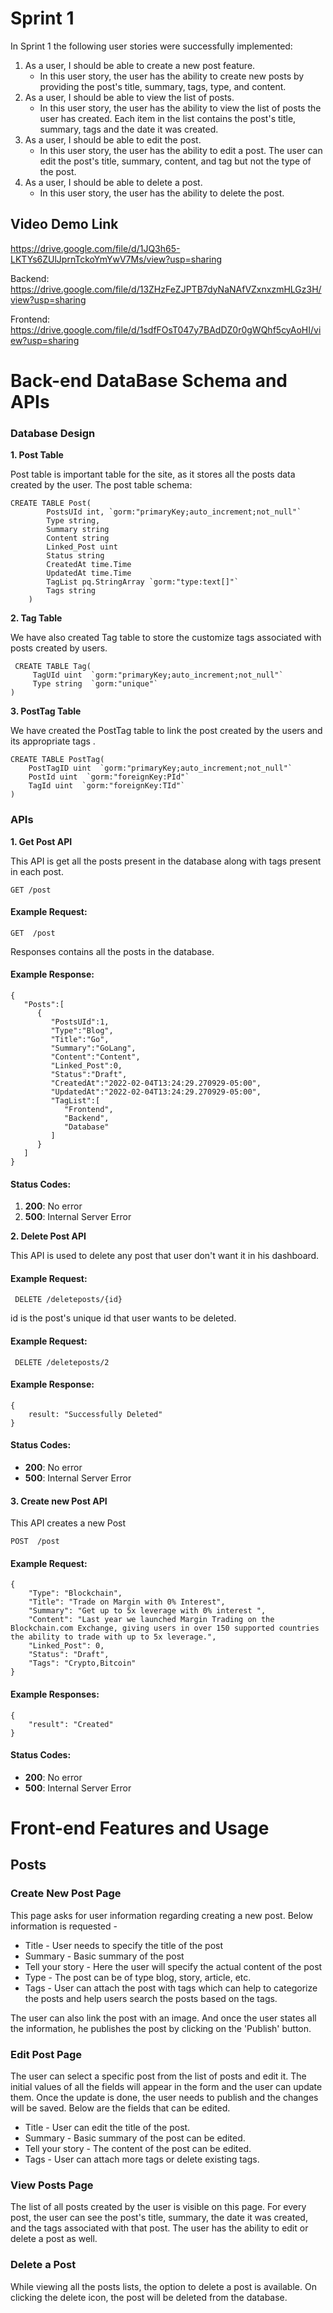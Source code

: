 # Sprint 1

In Sprint 1 the following user stories were successfully implemented:
1. As a user, I should be able to create a new post feature.
	* In this user story, the user has the ability to create new posts by providing the post's title, summary, tags, type, and content.
2. As a user, I should be able to view the list of posts.
	* In this user story, the user has the ability to view the list of posts the user has created. Each item in the list contains the post's title, summary, tags and the date it was created. 
3. As a user, I should be able to edit the post.
	* In this user story, the user has the ability to edit a post. The user can edit the post's title, summary, content, and tag but not the type of the post.
4. As a user, I should be able to delete a post.
	* In this user story, the user has the ability to delete the post.

## Video Demo Link

https://drive.google.com/file/d/1JQ3h65-LKTYs6ZUlJprnTckoYmYwV7Ms/view?usp=sharing

Backend: https://drive.google.com/file/d/13ZHzFeZJPTB7dyNaNAfVZxnxzmHLGz3H/view?usp=sharing

Frontend: https://drive.google.com/file/d/1sdfFOsT047y7BAdDZ0r0gWQhf5cyAoHI/view?usp=sharing 

# Back-end DataBase Schema and APIs

### Database Design

 **1. Post Table**

Post table is important table for the site, as it stores all the posts data created by the user. The post table schema: 

   

    CREATE TABLE Post(
	        PostsUId int, `gorm:"primaryKey;auto_increment;not_null"` 
	        Type string,
	        Summary string
	        Content string
	        Linked_Post uint
	        Status string
	        CreatedAt time.Time
	        UpdatedAt time.Time
	        TagList pq.StringArray `gorm:"type:text[]"`
	        Tags string
        )

 **2. Tag Table**

We have also created Tag table to store the customize tags associated with posts created by users.

     CREATE TABLE Tag(
	     TagUId uint  `gorm:"primaryKey;auto_increment;not_null"` 
	     Type string  `gorm:"unique"`
    )

 **3. PostTag Table**

We have created the PostTag table to link the post created by the users and its appropriate tags .

    CREATE TABLE PostTag(
	    PostTagID uint  `gorm:"primaryKey;auto_increment;not_null"` 
	    PostId uint  `gorm:"foreignKey:PId"`
	    TagId uint  `gorm:"foreignKey:TId"`
    )

### APIs
 

 **1. Get Post API**

This API is get all the posts present in the database along with tags present in each post.

    GET /post

 
 #### Example Request:

    GET  /post

Responses contains all the posts in the database.

#### Example Response:

    {
       "Posts":[
          {
             "PostsUId":1,
             "Type":"Blog",
             "Title":"Go",
             "Summary":"GoLang",
             "Content":"Content",
             "Linked_Post":0,
             "Status":"Draft",
             "CreatedAt":"2022-02-04T13:24:29.270929-05:00",
             "UpdatedAt":"2022-02-04T13:24:29.270929-05:00",
             "TagList":[
                "Frontend",
                "Backend",
                "Database"
             ]
          }
       ]
    }
#### Status Codes:

 1.   **200**: No error
 2.   **500**: Internal Server Error



 **2. Delete Post  API**

This API is used to delete any post that user don't want it in his dashboard.

 #### Example Request:

     DELETE /deleteposts/{id}

id is the post's unique id that user wants to be deleted.

#### Example Request:


     DELETE /deleteposts/2

#### Example Response:

    {
	    result: "Successfully Deleted"
    }

#### Status Codes:

-   **200**: No error
-   **500**: Internal Server Error


#### 3. Create new Post API
This API creates a new Post

    POST  /post

#### Example Request:

    {	
        "Type": "Blockchain", 
        "Title": "Trade on Margin with 0% Interest",
        "Summary": "Get up to 5x leverage with 0% interest ",
        "Content": "Last year we launched Margin Trading on the Blockchain.com Exchange, giving users in over 150 supported countries the ability to trade with up to 5x leverage.",
        "Linked_Post": 0,
        "Status": "Draft",
        "Tags": "Crypto,Bitcoin"
    }

#### Example Responses:

    {
        "result": "Created"
    }


#### Status Codes:

-   **200**: No error
-   **500**: Internal Server Error


# Front-end Features and Usage
## Posts
### Create New Post Page

This page asks for user information regarding creating a new post. Below information is requested -
* Title - User needs to specify the title of the post
* Summary - Basic summary of the post
* Tell your story - Here the user will specify the actual content of the post
* Type - The post can be of type blog, story, article, etc.
* Tags - User can attach the post with tags which can help to categorize the posts and help users search the posts based on the tags.

The user can also link the post with an image. And once the user states all the information, he publishes the post by clicking on the 'Publish' button.


### Edit Post Page

The user can select a specific post from the list of posts and edit it. The initial values of all the fields will appear in the form and the user can update them. Once the update is done, the user needs to publish and the changes will be saved. Below are the fields that can be edited.

* Title - User can edit the title of the post.
* Summary - Basic summary of the post can be edited.
* Tell your story - The content of the post can be edited.
* Tags - User can attach more tags or delete existing tags.


### View Posts Page

The list of all posts created by the user is visible on this page. For every post, the user can see the post's title, summary, the date it was created, and the tags associated with that post. The user has the ability to edit or delete a post as well.

### Delete a Post 

While viewing all the posts lists, the option to delete a post is available. On clicking the delete icon, the post will be deleted from the database.
 
